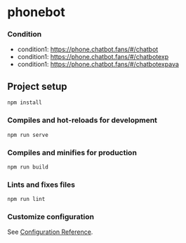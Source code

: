# phonebot
### Condition
- condition1: https://phone.chatbot.fans/#/chatbot
- condition1: https://phone.chatbot.fans/#/chatbotexp
- condition1: https://phone.chatbot.fans/#/chatbotexpava

## Project setup
```
npm install
```

### Compiles and hot-reloads for development
```
npm run serve
```

### Compiles and minifies for production
```
npm run build
```

### Lints and fixes files
```
npm run lint
```

### Customize configuration
See [Configuration Reference](https://cli.vuejs.org/config/).
